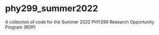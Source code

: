 # phy299_summer2022
A collection of code for the Summer 2022 PHY299 Research Opportunity Program (ROP)
